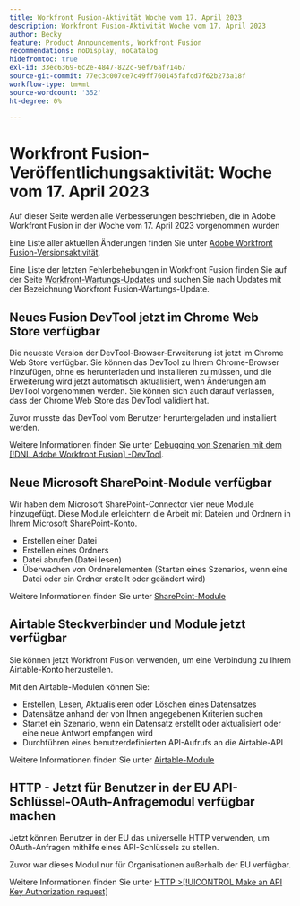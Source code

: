```yaml
---
title: Workfront Fusion-Aktivität Woche vom 17. April 2023
description: Workfront Fusion-Aktivität Woche vom 17. April 2023
author: Becky
feature: Product Announcements, Workfront Fusion
recommendations: noDisplay, noCatalog
hidefromtoc: true
exl-id: 33ec6369-6c2e-4847-822c-9ef76af71467
source-git-commit: 77ec3c007ce7c49ff760145fafcd7f62b273a18f
workflow-type: tm+mt
source-wordcount: '352'
ht-degree: 0%

---
```


# Workfront Fusion-Veröffentlichungsaktivität: Woche vom 17. April 2023

Auf dieser Seite werden alle Verbesserungen beschrieben, die in Adobe Workfront Fusion in der Woche vom 17. April 2023 vorgenommen wurden

Eine Liste aller aktuellen Änderungen finden Sie unter [Adobe Workfront Fusion-Versionsaktivität](/help/workfront-fusion/fusion-product-releases/fusion-release-activity.md).

Eine Liste der letzten Fehlerbehebungen in Workfront Fusion finden Sie auf der Seite [Workfront-Wartungs-Updates](https://experienceleague.adobe.com/docs/workfront-known-issues/releases/current-updates.html) und suchen Sie nach Updates mit der Bezeichnung Workfront Fusion-Wartungs-Update.

## Neues Fusion DevTool jetzt im Chrome Web Store verfügbar

Die neueste Version der DevTool-Browser-Erweiterung ist jetzt im Chrome Web Store verfügbar. Sie können das DevTool zu Ihrem Chrome-Browser hinzufügen, ohne es herunterladen und installieren zu müssen, und die Erweiterung wird jetzt automatisch aktualisiert, wenn Änderungen am DevTool vorgenommen werden. Sie können sich auch darauf verlassen, dass der Chrome Web Store das DevTool validiert hat.

Zuvor musste das DevTool vom Benutzer heruntergeladen und installiert werden.

Weitere Informationen finden Sie unter [Debugging von Szenarien mit dem  [!DNL Adobe Workfront Fusion] -DevTool](/help/workfront-fusion/manage-scenarios/debug-a-scenario.md).

## Neue Microsoft SharePoint-Module verfügbar

Wir haben dem Microsoft SharePoint-Connector vier neue Module hinzugefügt. Diese Module erleichtern die Arbeit mit Dateien und Ordnern in Ihrem Microsoft SharePoint-Konto.

* Erstellen einer Datei
* Erstellen eines Ordners
* Datei abrufen (Datei lesen)
* Überwachen von Ordnerelementen (Starten eines Szenarios, wenn eine Datei oder ein Ordner erstellt oder geändert wird)

Weitere Informationen finden Sie unter [SharePoint-Module](/help/workfront-fusion/references/apps-and-modules/third-party-connectors/sharepoint-modules.md)

## Airtable Steckverbinder und Module jetzt verfügbar

Sie können jetzt Workfront Fusion verwenden, um eine Verbindung zu Ihrem Airtable-Konto herzustellen.

Mit den Airtable-Modulen können Sie:

* Erstellen, Lesen, Aktualisieren oder Löschen eines Datensatzes
* Datensätze anhand der von Ihnen angegebenen Kriterien suchen
* Startet ein Szenario, wenn ein Datensatz erstellt oder aktualisiert oder eine neue Antwort empfangen wird
* Durchführen eines benutzerdefinierten API-Aufrufs an die Airtable-API

Weitere Informationen finden Sie unter [Airtable-Module](/help/workfront-fusion/references/apps-and-modules/third-party-connectors/airtable-modules.md)

## HTTP - Jetzt für Benutzer in der EU API-Schlüssel-OAuth-Anfragemodul verfügbar machen

Jetzt können Benutzer in der EU das universelle HTTP verwenden, um OAuth-Anfragen mithilfe eines API-Schlüssels zu stellen.

Zuvor war dieses Modul nur für Organisationen außerhalb der EU verfügbar.

Weitere Informationen finden Sie unter [HTTP >[!UICONTROL Make an API Key Authorization request]](/help/workfront-fusion/references/apps-and-modules/universal-connectors/http-module-make-an-api-key-auth-request.md)
